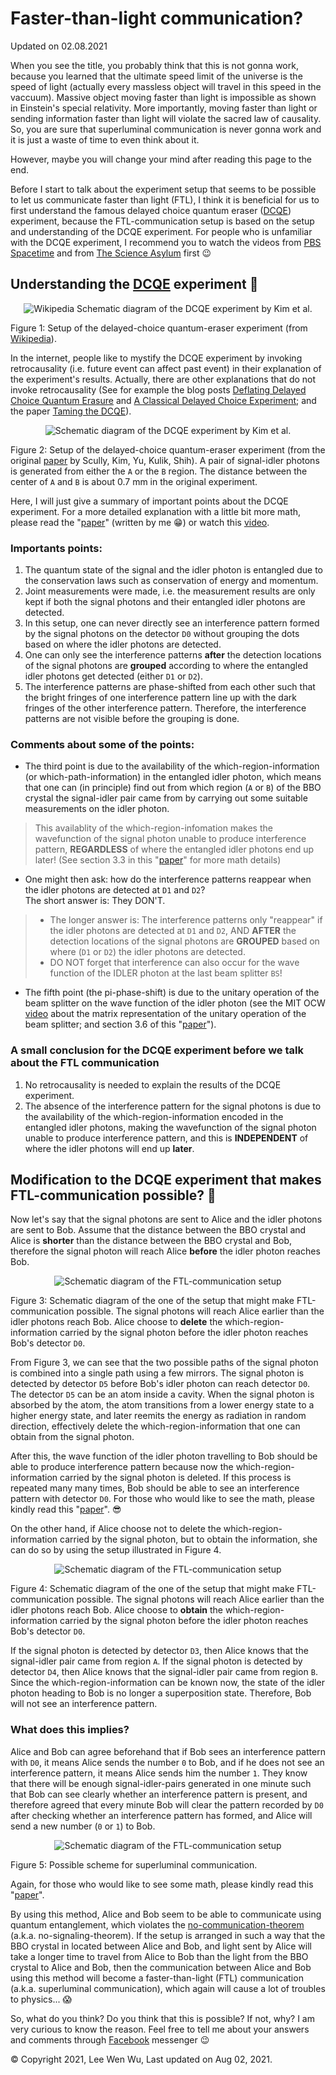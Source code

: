 # Faster-than-light communication?

Updated on 02.08.2021

When you see the title, you probably think that this is not gonna work, because you learned that the ultimate speed limit of the universe is the speed of light (actually every 
massless object will travel in this speed in the vaccuum). Massive object moving faster than light is impossible as shown in Einstein's special relativity. More importantly, 
moving faster than light or sending information faster than light will violate the sacred law of causality. So, you are sure that superluminal communication is never gonna 
work and it is just a waste of time to even think about it.

However, maybe you will change your mind after reading this page to the end.

Before I start to talk about the experiment setup that seems to be possible to let us communicate faster than light (FTL), I think it is beneficial for us to first understand the famous delayed choice quantum eraser ([DCQE](https://en.wikipedia.org/wiki/Delayed-choice_quantum_eraser)) experiment, because the FTL-communication setup is based on the setup and understanding of the DCQE experiment. For people who is unfamiliar with the DCQE experiment, I recommend you to watch the videos from [PBS Spacetime](https://www.youtube.com/watch?v=8ORLN_KwAgs) and from [The Science Asylum](https://www.youtube.com/watch?v=iyN27R7UDnI) first 😉

## Understanding the [DCQE](https://arxiv.org/abs/quant-ph/9903047) experiment 🤔

<center>
<img src="Kim_EtAl_Quantum_Eraser.svg" alt="Wikipedia Schematic diagram of the DCQE experiment by Kim et al.">
</center>

Figure 1: Setup of the delayed-choice quantum-eraser experiment (from [Wikipedia](https://en.wikipedia.org/wiki/Delayed-choice_quantum_eraser#/media/File:Kim_EtAl_Quantum_Eraser.svg)).

In the internet, people like to mystify the DCQE experiment by invoking retrocausality (i.e. future event can affect past event) in their explanation of the experiment's results. Actually, there are other explanations that do not invoke retrocausality (See for example the blog posts [Deflating Delayed Choice Quantum Erasure](https://algassert.com/quantum/2016/01/07/Delayed-Choice-Quantum-Erasure.html) and [A Classical Delayed Choice Experiment](https://algassert.com/post/1720); and the paper [Taming the DCQE](https://arxiv.org/abs/1707.07884)). 

<center>
<img src="Kim_EtAl_DCQE.png" alt="Schematic diagram of the DCQE experiment by Kim et al.">
</center>

Figure 2: Setup of the delayed-choice quantum-eraser experiment (from the original [paper](https://doi.org/10.1103/PhysRevLett.84.1) by Scully, Kim, Yu, Kulik, Shih). A pair of signal-idler photons is generated from either the `A` or the `B` region. The distance between the center of `A` and `B` is about 0.7 mm in the original experiment.

Here, I will just give a summary of important points about the DCQE experiment. For a more detailed explanation with a little bit more math, please read the "[paper](https://github.com/StevenLeeWW/Faster-than-light/blob/main/superluminal.pdf)" (written by me 😁) or watch this [video](https://www.youtube.com/watch?v=SiVfvtwfmAw&t=8s).

### Importants points:
1. The quantum state of the signal and the idler photon is entangled due to the conservation laws such as conservation of energy and momentum.
2. Joint measurements were made, i.e. the measurement results are only kept if both the signal photons and their entangled idler photons are detected.
3. In this setup, one can never directly see an interference pattern formed by the signal photons on the detector `D0` without grouping the dots based on where the idler photons are detected.
4. One can only see the interference patterns **after** the detection locations of the signal photons are **grouped** according to where the entangled idler photons get detected (either `D1` or `D2`).
5. The interference patterns are phase-shifted from each other such that the bright fringes of one interference pattern line up with the dark fringes of the other interference pattern. Therefore, the interference patterns are not visible before the grouping is done.

### Comments about some of the points:

+ The third point is due to the availability of the which-region-information (or which-path-information) in the entangled idler photon, which means that one can (in principle) find out from which region (`A` or `B`) of the BBO crystal the signal-idler pair came from by carrying out some suitable measurements on the idler photon. 
> This availablity of the which-region-infomation makes the wavefunction of the signal photon unable to produce interference pattern, **REGARDLESS** of where the entangled idler photons end up later! (See section 3.3 in this "[paper](https://github.com/StevenLeeWW/Faster-than-light/blob/main/superluminal.pdf)" for more math details)

+ One might then ask: how do the interference patterns reappear when the idler photons are detected at `D1` and `D2`?<br>
The short answer is: They DON'T. <br>
> + The longer answer is: The interference patterns only "reappear" if the idler photons are detected at `D1` and `D2`, AND **AFTER** the detection locations of the signal photons are **GROUPED** based on where (`D1` or `D2`) the idler photons are detected.
> + DO NOT forget that interference can also occur for the wave function of the IDLER photon at the last beam splitter `BS`!

+ The fifth point (the pi-phase-shift) is due to the unitary operation of the beam splitter on the wave function of the idler photon (see the MIT OCW [video](https://www.youtube.com/watch?v=0USje5vTIKs) about the matrix representation of the unitary operation of the beam splitter; and section 3.6 of this "[paper](https://github.com/StevenLeeWW/Faster-than-light/blob/main/superluminal.pdf)").

### A small conclusion for the DCQE experiment before we talk about the FTL communication

1. No retrocausality is needed to explain the results of the DCQE experiment.
2. The absence of the interference pattern for the signal photons is due to the availability of the which-region-information encoded in the entangled idler photons, making the wavefunction of the signal photon unable to produce interference pattern, and this is **INDEPENDENT** of where the idler photons will end up **later**.

## Modification to the DCQE experiment that makes FTL-communication possible? 🤔

Now let's say that the signal photons are sent to Alice and the idler photons are sent to Bob. Assume that the distance between the BBO crystal and Alice is **shorter** than the distance between the BBO crystal and Bob, therefore the signal photon will reach Alice **before** the idler photon reaches Bob.

<center>
<img src="Kim_EtAl_Quantum_Eraser3.png" alt="Schematic diagram of the FTL-communication setup">
</center>

Figure 3: Schematic diagram of the one of the setup that might make FTL-communication possible. The signal photons will reach Alice earlier than the idler photons reach Bob. Alice choose to **delete** the which-region-information carried by the signal photon before the idler photon reaches Bob's detector `D0`.

From Figure 3, we can see that the two possible paths of the signal photon is combined into a single path using a few mirrors. The signal photon is detected by detector `D5` before Bob's idler photon can reach detector `D0`. The detector `D5` can be an atom inside a cavity. When the signal photon is absorbed by the atom, the atom transitions from a lower energy state to a higher energy state, and later reemits the energy as radiation in random direction, effectively delete the which-region-information that one can obtain from the signal photon. 

After this, the wave function of the idler photon travelling to Bob should be able to produce interference pattern because now the which-region-information carried by the signal photon is deleted. If this process is repeated many many times, Bob should be able to see an interference pattern with detector `D0`. For those who would like to see the math, please kindly read this "[paper](https://github.com/StevenLeeWW/Faster-than-light/blob/main/superluminal.pdf)". 😎

On the other hand, if Alice choose not to delete the which-region-information carried by the signal photon, but to obtain the information, she can do so by using the setup illustrated in Figure 4.

<center>
<img src="Kim_EtAl_Quantum_Eraser.png" alt="Schematic diagram of the FTL-communication setup">
</center>

Figure 4: Schematic diagram of the one of the setup that might make FTL-communication possible. The signal photons will reach Alice earlier than the idler photons reach Bob. Alice choose to **obtain** the which-region-information carried by the signal photon before the idler photon reaches Bob's detector `D0`.

If the signal photon is detected by detector `D3`, then Alice knows that the signal-idler pair came from region `A`. If the signal photon is detected by detector `D4`, then Alice knows that the signal-idler pair came from region `B`. Since the which-region-information can be known now, the state of the idler photon heading to Bob is no longer a superposition state. Therefore, Bob will not see an interference pattern.

### What does this implies?

Alice and Bob can agree beforehand that if Bob sees an interference pattern with `D0`, it means Alice sends the number `0` to Bob, and if he does not see an interference pattern, it means Alice sends him the number `1`. They know that there will be enough signal-idler-pairs generated in one minute such that Bob can see clearly whether an interference pattern is present, and therefore agreed that every minute Bob will clear the pattern recorded by `D0` after checking whether an interference pattern has formed, and Alice will send a new number (`0` or `1`) to Bob. 

<center>
<img src="superluminal.png" alt="Schematic diagram of the FTL-communication setup">
</center>

Figure 5: Possible scheme for superluminal communication.

Again, for those who would like to see some math, please kindly read this "[paper](https://github.com/StevenLeeWW/Faster-than-light/blob/main/superluminal.pdf)".

By using this method, Alice and Bob seem to be able to communicate using quantum entanglement, which violates the [no-communication-theorem](https://en.wikipedia.org/wiki/No-communication_theorem) (a.k.a. no-signaling-theorem). If the setup is arranged in such a way that the BBO crystal in located between Alice and Bob, and light sent by Alice will take a longer time to travel from Alice to Bob than the light from the BBO crystal to Alice and Bob, then the communication between Alice and Bob using this method will become a faster-than-light (FTL) communication (a.k.a. superluminal communication), which again will cause a lot of troubles to physics... 😱

So, what do you think? Do you think that this is possible? If not, why? I am very curious to know the reason. Feel free to tell me about your answers and comments through [Facebook](https://www.facebook.com/StevenLeeWenWu/) messenger 😉

&copy; Copyright 2021, Lee Wen Wu, Last updated on Aug 02, 2021.
